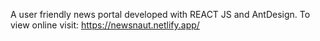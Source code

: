 A user friendly news portal developed with REACT JS and AntDesign. 
To view online visit: https://newsnaut.netlify.app/
